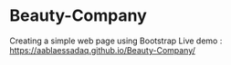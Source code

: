 # Beauty-Company
Creating a simple web page using Bootstrap
Live demo : https://aablaessadaq.github.io/Beauty-Company/
